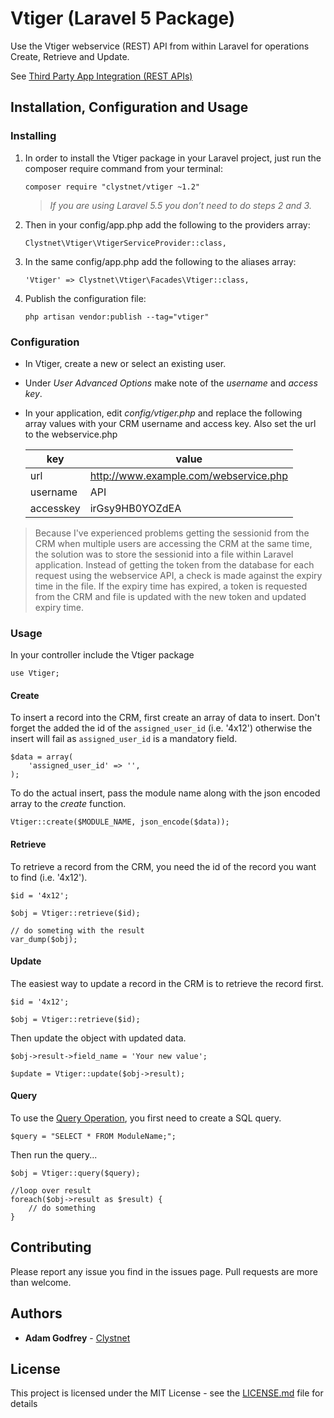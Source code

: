 ﻿# Vtiger (Laravel 5 Package)
Use the Vtiger webservice (REST) API from within Laravel for operations Create, Retrieve and Update.

See [Third Party App Integration (REST APIs)](http://community.vtiger.com/help/vtigercrm/developers/third-party-app-integration.html) 

## Installation, Configuration and Usage

### Installing
1. In order to install the Vtiger package in your Laravel project, just run the composer require command from your terminal:

    ```
    composer require "clystnet/vtiger ~1.2"
    ```

    > *If you are using Laravel 5.5 you don’t need to do steps 2 and 3.*

2. Then in your config/app.php add the following to the providers array:

    ```
    Clystnet\Vtiger\VtigerServiceProvider::class,
    ```

3. In the same config/app.php add the following to the aliases array:

    ```
    'Vtiger' => Clystnet\Vtiger\Facades\Vtiger::class,
    ```

4. Publish the configuration file:

    ```
    php artisan vendor:publish --tag="vtiger"
    ```

### Configuration

- In Vtiger, create a new or select an existing user.
- Under *User Advanced Options* make note of the *username* and *access key*.
- In your application, edit *config/vtiger.php* and replace the following array values with your CRM username and access key. Also set the url to the webservice.php

    |key      |value                                |
    |---------|-------------------------------------|
    |url      |http://www.example.com/webservice.php|
    |username |API                                  |
    |accesskey|irGsy9HB0YOZdEA                      |

> Because I've experienced problems getting the sessionid from the CRM when multiple users are accessing the CRM at the same time, the solution was to store the sessionid into a file within Laravel application.
> Instead of getting the token from the database for each request using the webservice API, a check is made against the expiry time in the file. If the expiry time has expired, a token is requested from the CRM and file is updated with the new token and updated expiry time.

### Usage

In your controller include the Vtiger package
```
use Vtiger;
```

#### Create

To insert a record into the CRM, first create an array of data to insert. Don't forget the added the id of the `assigned_user_id` (i.e. '4x12') otherwise the insert will fail as `assigned_user_id` is a mandatory field. 
```
$data = array(
    'assigned_user_id' => '',
);
```
To do the actual insert, pass the module name along with the json encoded array to the *create* function.

```
Vtiger::create($MODULE_NAME, json_encode($data));
```

#### Retrieve

To retrieve a record from the CRM, you need the id of the record you want to find (i.e. '4x12').
```
$id = '4x12';

$obj = Vtiger::retrieve($id);

// do someting with the result
var_dump($obj);
```

#### Update

The easiest way to update a record in the CRM is to retrieve the record first.
```
$id = '4x12';

$obj = Vtiger::retrieve($id);
```

Then update the object with updated data.
```
$obj->result->field_name = 'Your new value';

$update = Vtiger::update($obj->result);
```

#### Query

To use the [Query Operation](http://community.vtiger.com/help/vtigercrm/developers/third-party-app-integration.html#query-operation), you first need to create a SQL query.
```
$query = "SELECT * FROM ModuleName;";
```

Then run the query...
```
$obj = Vtiger::query($query);

//loop over result
foreach($obj->result as $result) {
    // do something
}
```

## Contributing

Please report any issue you find in the issues page. Pull requests are more than welcome.

## Authors

* **Adam Godfrey** - [Clystnet](https://www.clystnet.com)

## License

This project is licensed under the MIT License - see the [LICENSE.md](LICENSE.md) file for details
